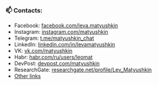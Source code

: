 ### 📫 Contacts: 
* Facebook: [facebook.com/leva.matyushkin](https://www.facebook.com/leva.matyushkin)
* Instagram: [instagram.com/matyushkin](https://twitter.com/matyushkin)
* Telegram: [t.me/matyushkin_chat](https://t.me/matyushkin_chat)
* LinkedIn: [linkedin.com/in/levamatyushkin](https://www.linkedin.com/in/levamatyushkin/)
* VK: [vk.com/matyushkin](https://vk.com/matyushkin)
* Habr: [habr.com/ru/users/leomat](https://habr.com/ru/users/leomat/)
* DevPost: [devpost.com/matyushkin](https://devpost.com/matyushkin)
* ResearchGate: [researchgate.net/profile/Lev_Matyushkin](https://www.researchgate.net/profile/Lev_Matyushkin)
* [Other links](https://matyushkin.github.io/links/)
